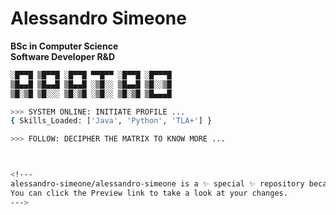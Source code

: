 # Alessandro Simeone  
**BSc in Computer Science**  
**Software Developer R&D**  

```bash
░█▀▀█ ▒█▀▀█ ░█▀▀█ ▀▀█▀▀ ░█▀▀█ ░█▀▀▀█ 
▒█▄▄█ ▒█▄▄█ ▒█▄▄█ ░▒█░░ ▒█▄▄█ ▒█░░▒█ 
▒█░▒█ ▒█░░░ ▒█░▒█ ░▒█░░ ▒█░▒█ ▒█▄▄▄█

>>> SYSTEM ONLINE: INITIATE PROFILE ...
{ Skills_Loaded: ['Java', 'Python', 'TLA+'] }

>>> FOLLOW: DECIPHER THE MATRIX TO KNOW MORE ...



<!---
alessandro-simeone/alessandro-simeone is a ✨ special ✨ repository because its `README.md` (this file) appears on your GitHub profile.
You can click the Preview link to take a look at your changes.
--->
